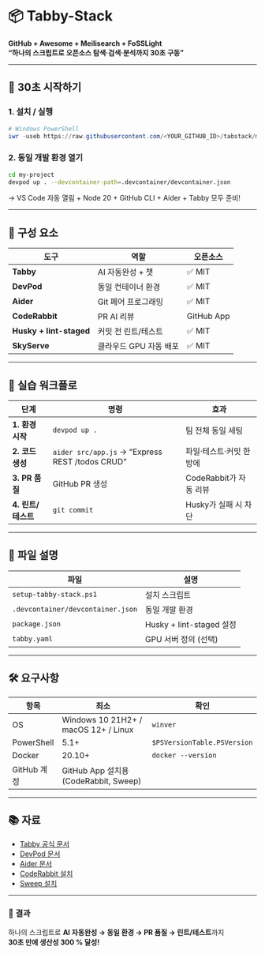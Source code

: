 # 📦 Tabby-Stack  
**GitHub + Awesome + Meilisearch + FoSSLight**  
**“하나의 스크립트로 오픈소스 탐색·검색·분석까지 30초 구동”**

---

## 🚀 30초 시작하기

### 1. **설치 / 실행**
```powershell
# Windows PowerShell
iwr -useb https://raw.githubusercontent.com/<YOUR_GITHUB_ID>/tabstack/main/setup-tabby-stack.ps1 | iex
```

### 2. **동일 개발 환경 열기**
```bash
cd my-project
devpod up . --devcontainer-path=.devcontainer/devcontainer.json
```
→ VS Code 자동 열림 + Node 20 + GitHub CLI + Aider + Tabby 모두 준비!

---

## 🧩 **구성 요소**

| 도구 | 역할 | 오픈소스 |
|---|---|---|
| **Tabby** | AI 자동완성 + 챗 | ✅ MIT |
| **DevPod** | 동일 컨테이너 환경 | ✅ MIT |
| **Aider** | Git 페어 프로그래밍 | ✅ MIT |
| **CodeRabbit** | PR AI 리뷰 | GitHub App |
| **Husky + lint-staged** | 커밋 전 린트/테스트 | ✅ MIT |
| **SkyServe** | 클라우드 GPU 자동 배포 | ✅ MIT |

---

## 🎯 **실습 워크플로**

| 단계 | 명령 | 효과 |
|---|---|---|
| **1. 환경 시작** | `devpod up .` | 팀 전체 동일 세팅 |
| **2. 코드 생성** | `aider src/app.js` → “Express REST /todos CRUD” | 파일·테스트·커밋 한방에 |
| **3. PR 품질** | GitHub PR 생성 | CodeRabbit가 자동 리뷰 |
| **4. 린트/테스트** | `git commit` | Husky가 실패 시 차단 |

---

## 📂 **파일 설명**

| 파일 | 설명 |
|---|---|
| `setup-tabby-stack.ps1` | 설치 스크립트 |
| `.devcontainer/devcontainer.json` | 동일 개발 환경 |
| `package.json` | Husky + lint-staged 설정 |
| `tabby.yaml` | GPU 서버 정의 (선택) |

---

## 🛠 **요구사항**

| 항목 | 최소 | 확인 |
|---|---|---|
| OS | Windows 10 21H2+ / macOS 12+ / Linux | `winver` |
| PowerShell | 5.1+ | `$PSVersionTable.PSVersion` |
| Docker | 20.10+ | `docker --version` |
| GitHub 계정 | GitHub App 설치용 (CodeRabbit, Sweep) |

---

## 📚 **자료**

- [Tabby 공식 문서](https://tabby.tabbyml.com)  
- [DevPod 문서](https://devpod.sh/docs)  
- [Aider 문서](https://aider.chat)  
- [CodeRabbit 설치](https://github.com/apps/coderabbit)  
- [Sweep 설치](https://github.com/apps/sweep-ai)

---

### 🎉 **결과**
하나의 스크립트로 **AI 자동완성 → 동일 환경 → PR 품질 → 린트/테스트**까지  
**30초 만에 생산성 300 % 달성!**
